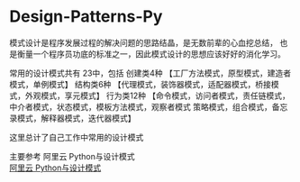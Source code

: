# Design-Patterns-Py

模式设计是程序发展过程的解决问题的思路结晶，是无数前辈的心血挖总结，
也是衡量一个程序员功底的标准之一，因此模式设计的思想应该好好的消化学习。

常用的设计模式共有 23中，包括 创建类4种 【工厂方法模式，原型模式，建造者模式，单例模式】 
结构类6种 【代理模式，装饰器模式，适配器模式，桥接模式，外观模式，享元模式】
行为类12种 【命令模式，访问者模式，责任链模式，中介者模式，状态模式，模板方法模式，观察者模式
策略模式，组合模式，备忘录模式，解释器模式，迭代器模式】

这里总计了自己工作中常用的设计模式

主要参考 阿里云 Python与设计模式  
[阿里云 Python与设计模式](https://zhuanlan.zhihu.com/p/31675841)
